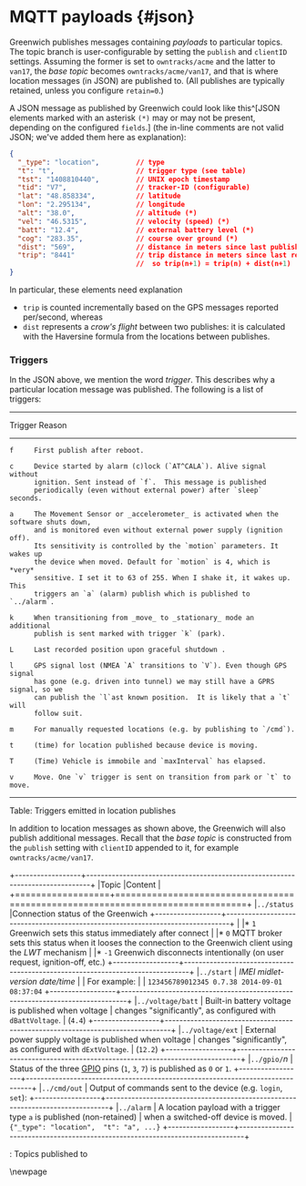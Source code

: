 # MQTT payloads {#json}

Greenwich publishes messages containing _payloads_ to particular topics. The topic branch
is user-configurable by setting the `publish` and `clientID` settings. Assuming the former
is set to `owntracks/acme` and the latter to `van17`, the _base topic_ becomes `owntracks/acme/van17`, and that is where location messages (in JSON) are published to. (All publishes are typically
retained, unless you configure `retain=0`.)


A JSON message as published by Greenwich could look like this^[JSON elements
marked with an asterisk `(*)` may or may not be present, depending on the
configured `fields`.] (the in-line comments are not valid JSON; we've added
them here as explanation):

```json
{
  "_type": "location",         // type
  "t": "t",                    // trigger type (see table)
  "tst": "1408810440",         // UNIX epoch timestamp
  "tid": "V7",                 // tracker-ID (configurable)
  "lat": "48.858334",          // latitude
  "lon": "2.295134",           // longitude
  "alt": "38.0",               // altitude (*)
  "vel": "46.5315",            // velocity (speed) (*)
  "batt": "12.4",              // external battery level (*)
  "cog": "283.35",             // course over ground (*)
  "dist": "569",               // distance in meters since last publish (*)
  "trip": "8441"               // trip distance in meters since last reboot (*)
                               //  so trip(n+1) = trip(n) + dist(n+1)
}
```

In particular, these elements need explanation


* `trip` is counted incrementally based on the GPS messages reported per/second, whereas
* `dist` represents a _crow's flight_ between two publishes: it is calculated
   with the Haversine formula from the locations between publishes.


### Triggers

In the JSON above, we mention the word _trigger_. This describes why a particular
location message was published. The following is a list of triggers:

--------- ---------------------------------------------------------
 Trigger  Reason
--------- ---------------------------------------------------------
    f     First publish after reboot.

    c     Device started by alarm (c)lock (`AT^CALA`). Alive signal without
          ignition. Sent instead of `f`.  This message is published
          periodically (even without external power) after `sleep` seconds.

    a     The Movement Sensor or _accelerometer_ is activated when the software shuts down,
          and is monitored even without external power supply (ignition off).
          Its sensitivity is controlled by the `motion` parameters. It wakes up
          the device when moved. Default for `motion` is 4, which is *very*
          sensitive. I set it to 63 of 255. When I shake it, it wakes up. This
          triggers an `a` (alarm) publish which is published to `../alarm`.

    k     When transitioning from _move_ to _stationary_ mode an additional
          publish is sent marked with trigger `k` (park).

    L     Last recorded position upon graceful shutdown .

    l     GPS signal lost (NMEA `A` transitions to `V`). Even though GPS signal
          has gone (e.g. driven into tunnel) we may still have a GPRS signal, so we
          can publish the `l`ast known position.  It is likely that a `t` will
          follow suit.

    m     For manually requested locations (e.g. by publishing to `/cmd`).

    t     (time) for location published because device is moving.

    T     (Time) Vehicle is immobile and `maxInterval` has elapsed.

    v     Move. One `v` trigger is sent on transition from park or `t` to move.
--------- ---------------------------------------------------------

Table: Triggers emitted in location publishes



In addition to location messages as shown above, the Greenwich will also publish additional
messages. Recall that the _base topic_ is constructed from the `publish` setting with
`clientID` appended to it, for example `owntracks/acme/van17`.

+------------------+-------------------------------------------------------------------------------+
|Topic             |Content                                                                        |
+==================+===============================================================================+
|`../status`       |Connection status of the Greenwich
+------------------+-------------------------------------------------------------------------------+
|                  |* `1` Greenwich sets this status immediately after connect
|                  |* `0` MQTT broker sets this status when it looses the connection to the Greenwich client using the _LWT_ mechanism
|                  |* `-1` Greenwich disconnects intentionally (on user request, ignition-off, etc.)
+------------------+-------------------------------------------------------------------------------+
|`../start`        |  _IMEI_ _midlet-version_ _date/time_
|                  |  For example: 
|                  |  `123456789012345 0.7.38 2014-09-01 08:37:04`
+------------------+-------------------------------------------------------------------------------+
|`../voltage/batt` |   Built-in battery voltage is published when voltage
|                                changes "significantly", as configured with `dBattVoltage`.
|                                (`4.4`)
+------------------+-------------------------------------------------------------------------------+
|`../voltage/ext`  |   External power supply voltage is published when voltage
|                                changes "significantly", as configured with `dExtVoltage`.
|                                (`12.2`)
+------------------+-------------------------------------------------------------------------------+
|`../gpio/`_n_     |   Status of the three [GPIO](#gpio) pins (`1`, `3`, `7`) is published as `0` or `1`.
+------------------+-------------------------------------------------------------------------------+
|`../cmd/out`      |   Output of commands sent to the device (e.g. `login`, `set`):
+------------------+-------------------------------------------------------------------------------+
|`../alarm`        |   A location payload with a trigger type `a` is published (non-retained)
|                                when a switched-off device is moved.
|                                `{"_type": "location",  "t": "a", ...}`
+------------------+-------------------------------------------------------------------------------+

: Topics published to




\newpage
